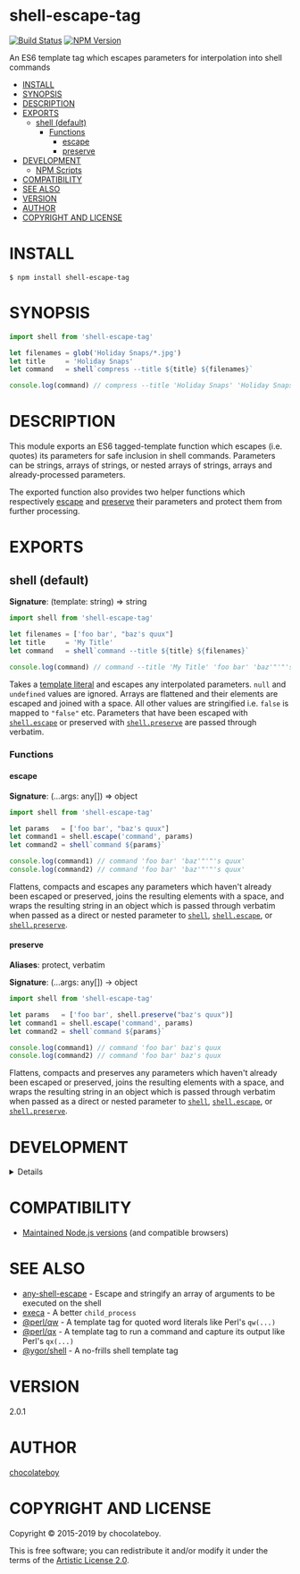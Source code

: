 # shell-escape-tag

[![Build Status](https://secure.travis-ci.org/chocolateboy/shell-escape-tag.svg)](https://travis-ci.org/chocolateboy/shell-escape-tag)
[![NPM Version](https://img.shields.io/npm/v/shell-escape-tag.svg)](https://www.npmjs.org/package/shell-escape-tag)

An ES6 template tag which escapes parameters for interpolation into shell commands

<!-- toc -->

- [INSTALL](#install)
- [SYNOPSIS](#synopsis)
- [DESCRIPTION](#description)
- [EXPORTS](#exports)
  - [shell (default)](#shell-default)
    - [Functions](#functions)
      - [escape](#escape)
      - [preserve](#preserve)
- [DEVELOPMENT](#development)
  - [NPM Scripts](#npm-scripts)
- [COMPATIBILITY](#compatibility)
- [SEE ALSO](#see-also)
- [VERSION](#version)
- [AUTHOR](#author)
- [COPYRIGHT AND LICENSE](#copyright-and-license)

<!-- tocstop -->

# INSTALL

    $ npm install shell-escape-tag

# SYNOPSIS

```javascript
import shell from 'shell-escape-tag'

let filenames = glob('Holiday Snaps/*.jpg')
let title     = 'Holiday Snaps'
let command   = shell`compress --title ${title} ${filenames}`

console.log(command) // compress --title 'Holiday Snaps' 'Holiday Snaps/Pic 1.jpg' 'Holiday Snaps/Pic 2.jpg'
```

# DESCRIPTION

This module exports an ES6 tagged-template function which escapes (i.e. quotes)
its parameters for safe inclusion in shell commands. Parameters can be strings,
arrays of strings, or nested arrays of strings, arrays and already-processed
parameters.

The exported function also provides two helper functions which respectively
[escape](#escape) and [preserve](#preserve) their parameters and protect them
from further processing.

# EXPORTS

## shell (default)

**Signature**: (template: string) ⇒ string

```javascript
import shell from 'shell-escape-tag'

let filenames = ['foo bar', "baz's quux"]
let title     = 'My Title'
let command   = shell`command --title ${title} ${filenames}`

console.log(command) // command --title 'My Title' 'foo bar' 'baz'"'"'s quux'
```

Takes a [template literal](https://developer.mozilla.org/en-US/docs/Web/JavaScript/Reference/Template_literals)
and escapes any interpolated parameters. `null` and `undefined` values are
ignored. Arrays are flattened and their elements are escaped and joined with a
space. All other values are stringified i.e. `false` is mapped to `"false"`
etc. Parameters that have been escaped with [`shell.escape`](#escape) or
preserved with [`shell.preserve`](#preserve) are passed through verbatim.

### Functions

#### escape

**Signature**: (...args: any[]) ⇒ object

```javascript
import shell from 'shell-escape-tag'

let params   = ['foo bar', "baz's quux"]
let command1 = shell.escape('command', params)
let command2 = shell`command ${params}`

console.log(command1) // command 'foo bar' 'baz'"'"'s quux'
console.log(command2) // command 'foo bar' 'baz'"'"'s quux'
```

Flattens, compacts and escapes any parameters which haven't already been
escaped or preserved, joins the resulting elements with a space, and wraps the
resulting string in an object which is passed through verbatim when passed as a
direct or nested parameter to [`shell`](#shell-default),
[`shell.escape`](#escape), or [`shell.preserve`](#preserve).

#### preserve

**Aliases**: protect, verbatim

**Signature**: (...args: any[]) → object

```javascript
import shell from 'shell-escape-tag'

let params   = ['foo bar', shell.preserve("baz's quux")]
let command1 = shell.escape('command', params)
let command2 = shell`command ${params}`

console.log(command1) // command 'foo bar' baz's quux
console.log(command2) // command 'foo bar' baz's quux
```

Flattens, compacts and preserves any parameters which haven't already been
escaped or preserved, joins the resulting elements with a space, and wraps the
resulting string in an object which is passed through verbatim when passed as a
direct or nested parameter to [`shell`](#shell-default),
[`shell.escape`](#escape), or [`shell.preserve`](#preserve).

# DEVELOPMENT

<details>

## NPM Scripts

The following NPM scripts are available:

- build - compile the code and save it to the `dist` directory
- clean - remove the `dist` directory and other build artifacts
- rebuild - clean the build artifacts and recompile the code
- test - clean and rebuild and run the test suite
- test:run - run the test suite

</details>

# COMPATIBILITY

- [Maintained Node.js versions](https://github.com/nodejs/Release#readme) (and compatible browsers)

# SEE ALSO

- [any-shell-escape](https://www.npmjs.com/package/any-shell-escape) - Escape and stringify an array of arguments to be executed on the shell
- [execa](https://www.npmjs.com/package/execa) - A better `child_process`
- [@perl/qw](https://www.npmjs.com/package/@perl/qw) - A template tag for quoted word literals like Perl's `qw(...)`
- [@perl/qx](https://www.npmjs.com/package/@perl/qx) - A template tag to run a command and capture its output like Perl's `qx(...)`
- [@ygor/shell](https://www.npmjs.com/package/@ygor/shell) - A no-frills shell template tag

# VERSION

2.0.1

# AUTHOR

[chocolateboy](mailto:chocolate@cpan.org)

# COPYRIGHT AND LICENSE

Copyright © 2015-2019 by chocolateboy.

This is free software; you can redistribute it and/or modify it under the terms
of the [Artistic License 2.0](http://www.opensource.org/licenses/artistic-license-2.0.php).
